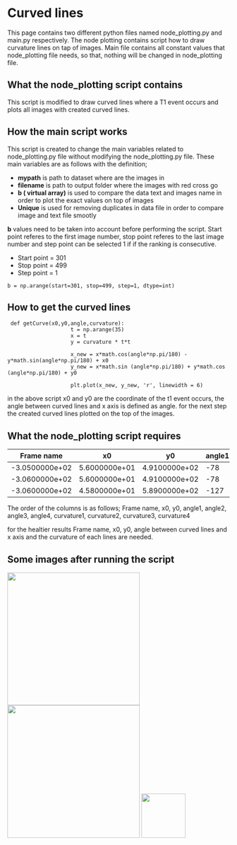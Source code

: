 # Curved lines

This page contains two different python files named node_plotting.py and main.py respectively. The node plotting  contains script how to draw curvature lines on tap of images. Main file contains all constant values that node_plotting file needs, so that, nothing will be changed in node_plotting file.

## What the node_plotting script contains

This script is modified to draw curved lines where a T1 event occurs and plots all images with created curved lines.

## How  the main script works

This script is created to change the main variables related to node_plotting.py file without modifying the node_plotting.py file.
These main variables are as follows with the definition;
- **mypath** is path to dataset where are the images in
- **filename** is path to output folder where the  images with red cross go
- **b ( virtual array)** is used to compare the data text and images name in order to plot the exact values on top of images
- **Unique** is used for removing duplicates in data file in order to compare image and text file smootly

**b** values need to be taken into account before performing the script. Start point referes to the first image number, stop point referes to the last image number and step point can be selected 1 if if the ranking is consecutive. 

- Start point = 301
- Stop point = 499
- Step point = 1

```
b = np.arange(start=301, stop=499, step=1, dtype=int)
```
## How to get the curved lines
```
 def getCurve(x0,y0,angle,curvature):
                    t = np.arange(35)
                    x = t
                    y = curvature * t*t
                
                    x_new = x*math.cos(angle*np.pi/180) - y*math.sin(angle*np.pi/180) + x0
                    y_new = x*math.sin (angle*np.pi/180) + y*math.cos (angle*np.pi/180) + y0
                
                    plt.plot(x_new, y_new, 'r', linewidth = 6)
 ```
 in the above script x0 and y0 are the coordinate of the t1 event occurs, the angle between curved lines and x axis is defined as angle.
 for the next step the created curved lines plotted on the top of the images.
 
 ## What the node_plotting script requires 
 
| Frame name | x0 | y0 | angle1 | angle2 | angle3 | angle4 | curvature1 | curvature2 | curvature3 | curvature4 |
| --- | --- |--- |--- |--- |--- |--- |--- |--- |--- |--- |
| -3.0500000e+02 | 5.6000000e+01 |4.9100000e+02 | -78 |- 10 | -255 |-192 | -0.0045 | -0.0005 |-0.0012 | 0.0012 |
| -3.0600000e+02 | 5.6000000e+01 |4.9100000e+02 | -78 |- 10 | -255 |-192 | -0.0045 | -0.0005 |-0.0012 | 0.0012 |
| -3.0600000e+02 | 4.5800000e+01 |5.8900000e+02 | -127 |- 65 | -303 |-240 | 0.0012 | 0.0012 |-0.0045 | 0.0015 |

The order of the columns is as follows; 
Frame name, x0, y0, angle1, angle2, angle3, angle4, curvature1, curvature2, curvature3, curvature4

for the healtier results Frame name, x0, y0, angle between curved lines and x axis and the curvature of each lines are needed.


## Some images after running the script 








<img src="https://user-images.githubusercontent.com/63856517/82141615-be392880-983f-11ea-8e3e-98d819d0fa5d.jpg" width="300" height="300" /> <img src="https://user-images.githubusercontent.com/63856517/82141738-81216600-9840-11ea-91ba-793864becb77.jpg" width="300" height="300" /> <img src="https://user-images.githubusercontent.com/63856517/82141796-e07f7600-9840-11ea-8fca-45fb8d519c20.PNG" width="100" height="100" />
